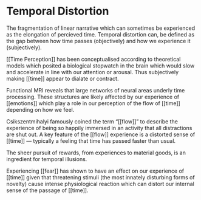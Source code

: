 # Temporal Distortion

The fragmentation of linear narrative which can sometimes be experienced as the elongation of percieved time. Temporal distortion can, be defined as the gap between how time passes (objectively) and how we experience it (subjectively).

[[Time Perception]] has been conceptualised according to theoretical models which posited a biological stopwatch in the brain which would slow and accelerate in line with our attention or arousal. Thus subjectively making [[time]] appear to dialate or contract.

Functional MRI reveals that large networks of neural areas underly time processing. These structures are likely affected by our experience of [[emotions]] which play a role in our perception of the flow of [[time]] depending on how we feel. 

Csikszentmihalyi famously coined the term “[[flow]]” to describe the experience of being so happily immersed in an activity that all distractions are shut out. A key feature of the [[flow]] experience is a distorted sense of [[time]] — typically a feeling that time has passed faster than usual.

The sheer pursuit of rewards, from experiences to material goods, is an ingredient for temporal illusions. 

Experiencing [[fear]] has shown to have an effect on our experience of [[time]] given that threatening stimuli (the most innately disturbing forms of novelty) cause intense physiological reaction which can distort our internal sense of the passage of [[time]].